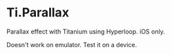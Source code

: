 # Ti.Parallax
Parallax effect with Titanium using Hyperloop.
iOS only.

Doesn't work on emulator. Test it on a device.

